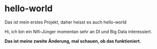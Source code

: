 # hello-world
Das ist mein erstes Projekt, daher heisst es auch hello-world

Hi, ich bin ein Nifi-Jünger momentan sehr an DI und Big Data interessiert.

**Das ist meine zweite Änderung, mal schauen, ob das funktioniert.**
